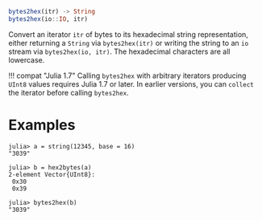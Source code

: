 ```julia
bytes2hex(itr) -> String
bytes2hex(io::IO, itr)
```

Convert an iterator `itr` of bytes to its hexadecimal string representation, either returning a `String` via `bytes2hex(itr)` or writing the string to an `io` stream via `bytes2hex(io, itr)`.  The hexadecimal characters are all lowercase.

!!! compat "Julia 1.7"
    Calling `bytes2hex` with arbitrary iterators producing `UInt8` values requires Julia 1.7 or later. In earlier versions, you can `collect` the iterator before calling `bytes2hex`.


# Examples

```jldoctest
julia> a = string(12345, base = 16)
"3039"

julia> b = hex2bytes(a)
2-element Vector{UInt8}:
 0x30
 0x39

julia> bytes2hex(b)
"3039"
```
